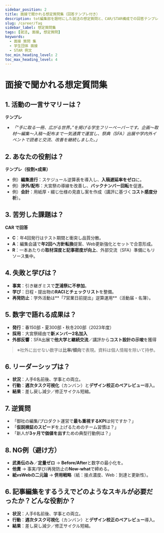 ```yaml
---
sidebar_position: 2
title: 面接で聞かれる想定質問集（回答テンプレ付き）
description: tot編集部を題材にした就活の想定質問と、CAR/STAR構成での回答テンプレ。実務数字の見せ方も収録。
slug: /career/faq
sidebar_label: 想定質問集
tags: [就活, 面接, 想定質問]
keywords:
  - 面接 質問 集
  - 学生団体 面接
  - STAR 例文
toc_min_heading_level: 2
toc_max_heading_level: 4
---
```


# 面接で聞かれる想定質問集

## 1. 活動の一言サマリーは？
**テンプレ**  
- _「“手に取る一冊、広がる世界。”を掲げる学生フリーペーパーです。企画～取材～編集～入稿～配布まで一気通貫で運営し、祭典（SFA）出展や学内外イベントで読者と交流、改善を継続しました。」_

## 2. あなたの役割は？
**テンプレ（役割×成果）**  
- 例）**編集進行**：スケジュール逆算表を導入し、**入稿遅延率をゼロ**に。  
- 例）**渉外/配布**：大宮祭の導線を改善し、**バックナンバー回転**を促進。  
- 例）**会計**：用紙厚・綴じ仕様の見直し案を作成（講評に基づく**コスト感度分析**）。

## 3. 苦労した課題は？
**CAR で回答**  
- **C**：年4回発行はテスト期間と衝突し品質分散。  
- **A**：編集会議で**年2回へ方針転換**提案、Web更新強化とセットで合意形成。  
- **R**：一本あたりの**取材深度と記事密度が向上**、外部交流（SFA）準備にもリソース集中。

## 4. 失敗と学びは？
- **事実**：引き継ぎミスで**芝浦祭に不参加**。  
- **学び**：日程・提出物の**RACIとチェックリスト**を整備。  
- **再発防止**：学外活動は**「7営業日前提出」逆算運用**（活動届・名簿）。

## 5. 数字で語れる成果は？
- **発行**：春150部・夏300部・秋冬200部（2023年度）  
- **採用**：大宮祭経由で**新メンバー2名加入**  
- **外部反響**：SFA出展で**他大学と継続交流**／講評から**コスト設計の示唆**を獲得

> ※社外に出せない数字は**比率/傾向**で表現。資料は個人情報を除いて持参。

## 6. リーダーシップは？
- **状況**：人手6名前後、学事との両立。  
- **行動**：**週次タスク可視化**（カンバン）と**デザイン校正のペアレビュー**導入。  
- **結果**：差し戻し減少／修正サイクル短縮。

## 7. 逆質問
- 「御社の編集/プロダクト運営で**最も重視するKPI**は何ですか？」  
- 「**仮説検証のスピード**を上げるためのチーム習慣は？」  
- 「新人が**3ヶ月で価値を出す**ための典型行動例は？」

## 8. NG例（避け方）
- **武勇伝のみ**／**定量ゼロ** → **Before/After**と数字の最小化を。  
- **他責** → 事実/学び/再発防止の**Now-what**で締める。  
- **紙vsWebの二元論** → **併用戦略**（紙：接点濃度、Web：到達と更新性）。

## 6. 記事編集をするうえでどのようなスキルが必要だったか？どんな役割か？
- **状況**：人手6名前後、学事との両立。  
- **行動**：**週次タスク可視化**（カンバン）と**デザイン校正のペアレビュー**導入。  
- **結果**：差し戻し減少／修正サイクル短縮。

